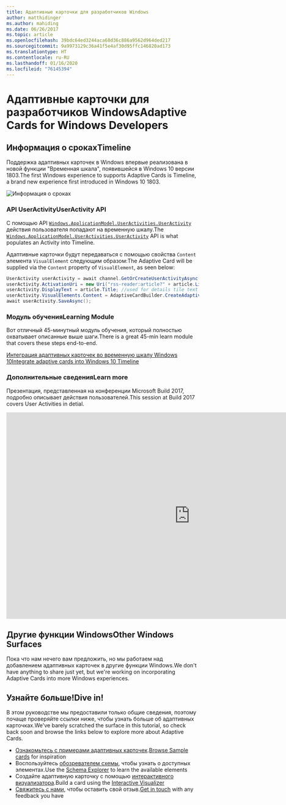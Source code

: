 ```yaml
---
title: Адаптивные карточки для разработчиков Windows
author: matthidinger
ms.author: mahiding
ms.date: 06/26/2017
ms.topic: article
ms.openlocfilehash: 39bdc64ed3244aca68d36c886a9562d964ded217
ms.sourcegitcommit: 9a9973129c36a41f5e4af30d95ffc146820ad173
ms.translationtype: HT
ms.contentlocale: ru-RU
ms.lasthandoff: 01/16/2020
ms.locfileid: "76145394"
---
```

# <a name="adaptive-cards-for-windows-developers"></a><span data-ttu-id="1d400-102">Адаптивные карточки для разработчиков Windows</span><span class="sxs-lookup"><span data-stu-id="1d400-102">Adaptive Cards for Windows Developers</span></span>

## <a name="timeline"></a><span data-ttu-id="1d400-103">Информация о сроках</span><span class="sxs-lookup"><span data-stu-id="1d400-103">Timeline</span></span>

<span data-ttu-id="1d400-104">Поддержка адаптивных карточек в Windows впервые реализована в новой функции "Временная шкала", появившейся в Windows 10 версии 1803.</span><span class="sxs-lookup"><span data-stu-id="1d400-104">The first Windows experience to supports Adaptive Cards is Timeline, a brand new experience first introduced in Windows 10 1803.</span></span> 

![Информация о сроках](media/windows/timeline.png)

### <a name="useractivity-api"></a><span data-ttu-id="1d400-106">API UserActivity</span><span class="sxs-lookup"><span data-stu-id="1d400-106">UserActivity API</span></span>

<span data-ttu-id="1d400-107">С помощью API [`Windows.ApplicationModel.UserActivities.UserActivity`](https://docs.microsoft.com/uwp/api/windows.applicationmodel.useractivities.useractivity) действия пользователя попадают на временную шкалу.</span><span class="sxs-lookup"><span data-stu-id="1d400-107">The [`Windows.ApplicationModel.UserActivities.UserActivity`](https://docs.microsoft.com/uwp/api/windows.applicationmodel.useractivities.useractivity) API is what populates an Activity into Timeline.</span></span>

<span data-ttu-id="1d400-108">Адаптивные карточки будут передаваться с помощью свойства `Content` элемента `VisualElement` следующим образом:</span><span class="sxs-lookup"><span data-stu-id="1d400-108">The Adaptive Card will be supplied via the `Content` property of `VisualElement`, as seen below:</span></span>

```csharp
UserActivity userActivity = await channel.GetOrCreateUserActivityAsync(activityId, new HostName("contoso.com"));
userActivity.ActivationUri = new Uri("rss-reader:article?" + article.Link);
userActivity.DisplayText = article.Title; //used for details tile text
userActivity.VisualElements.Content = AdaptiveCardBuilder.CreateAdaptiveCardFromJson(jsonString);
await userActivity.SaveAsync();
```

### <a name="learning-module"></a><span data-ttu-id="1d400-109">Модуль обучения</span><span class="sxs-lookup"><span data-stu-id="1d400-109">Learning Module</span></span>

<span data-ttu-id="1d400-110">Вот отличный 45-минутный модуль обучения, который полностью охватывает описанные выше шаги.</span><span class="sxs-lookup"><span data-stu-id="1d400-110">There is a great 45-min learn module that covers these steps end-to-end.</span></span>

[<span data-ttu-id="1d400-111">Интеграция адаптивных карточек во временную шкалу Windows 10</span><span class="sxs-lookup"><span data-stu-id="1d400-111">Integrate adaptive cards into Windows 10 Timeline</span></span>](https://docs.microsoft.com/learn/modules/integrate-app-into-windows-10-timeline/)

### <a name="learn-more"></a><span data-ttu-id="1d400-112">Дополнительные сведения</span><span class="sxs-lookup"><span data-stu-id="1d400-112">Learn more</span></span>

<span data-ttu-id="1d400-113">Презентация, представленная на конференции Microsoft Build 2017, подробно описывает действия пользователей.</span><span class="sxs-lookup"><span data-stu-id="1d400-113">This session at Build 2017 covers User Activities in detial.</span></span>

<iframe src="https://channel9.msdn.com/Events/Build/2017/B8108/player" width="960" height="540" allowFullScreen frameBorder="0"></iframe>

## <a name="other-windows-surfaces"></a><span data-ttu-id="1d400-114">Другие функции Windows</span><span class="sxs-lookup"><span data-stu-id="1d400-114">Other Windows Surfaces</span></span>
<span data-ttu-id="1d400-115">Пока что нам нечего вам предложить, но мы работаем над добавлением адаптивных карточек в другие функции Windows.</span><span class="sxs-lookup"><span data-stu-id="1d400-115">We don't have anything to share just yet, but we're working on incorporating Adaptive Cards into more Windows experiences.</span></span>

## <a name="dive-in"></a><span data-ttu-id="1d400-116">Узнайте больше!</span><span class="sxs-lookup"><span data-stu-id="1d400-116">Dive in!</span></span>

<span data-ttu-id="1d400-117">В этом руководстве мы предоставили только общие сведения, поэтому почаще проверяйте ссылки ниже, чтобы узнать больше об адаптивных карточках.</span><span class="sxs-lookup"><span data-stu-id="1d400-117">We've barely scratched the surface in this tutorial, so check back soon and browse the links below to explore more about Adaptive Cards.</span></span>

* <span data-ttu-id="1d400-118">[Ознакомьтесь с примерами адаптивных карточек](http://adaptivecards.io/samples/).</span><span class="sxs-lookup"><span data-stu-id="1d400-118">[Browse Sample cards](http://adaptivecards.io/samples/) for inspiration</span></span>
* <span data-ttu-id="1d400-119">Воспользуйтесь [обозревателем схемы](http://adaptivecards.io/explorer), чтобы узнать о доступных элементах.</span><span class="sxs-lookup"><span data-stu-id="1d400-119">Use the [Schema Explorer](http://adaptivecards.io/explorer) to learn the available elements</span></span>
* <span data-ttu-id="1d400-120">Создайте адаптивную карточку с помощью [интерактивного визуализатора](http://adaptivecards.io/visualizer/index.html?hostApp=Skype).</span><span class="sxs-lookup"><span data-stu-id="1d400-120">Build a card using the [Interactive Visualizer](http://adaptivecards.io/visualizer/index.html?hostApp=Skype)</span></span>
* <span data-ttu-id="1d400-121">[Свяжитесь с нами](http://adaptivecards.io/connect), чтобы оставить свой отзыв.</span><span class="sxs-lookup"><span data-stu-id="1d400-121">[Get in touch](http://adaptivecards.io/connect) with any feedback you have</span></span>
